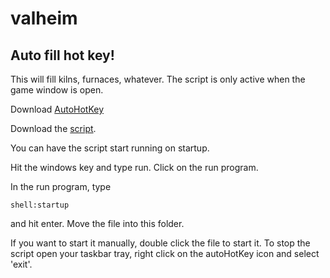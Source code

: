 # valheim

## Auto fill hot key!

This will fill kilns, furnaces, whatever. The script is only active when the game window is open. 

Download [AutoHotKey](https://www.autohotkey.com/download/ "AutoHotKey download page")

Download the [script](https://github.com/linkdevk/valheim/archive/main.zip "Latest release").

You can have the script start running on startup.

Hit the windows key and type run. Click on the run program.

In the run program, type 

`shell:startup`

and hit enter. Move the file into this folder. 

If you want to start it manually, double click the file to start it. To stop the script open your taskbar tray, right click on the autoHotKey icon and select 'exit'.

